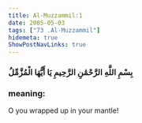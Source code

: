 ```yaml
---
title: Al-Muzzammil:1
date: 2005-05-03
tags: ["73 .Al-Muzzammil"]
hidemeta: true 
ShowPostNavLinks: true 
---
```

### بِسْمِ اللَّهِ الرَّحْمَٰنِ الرَّحِيمِ يَا أَيُّهَا الْمُزَّمِّلُ
### meaning: 
O you wrapped up in your mantle!
